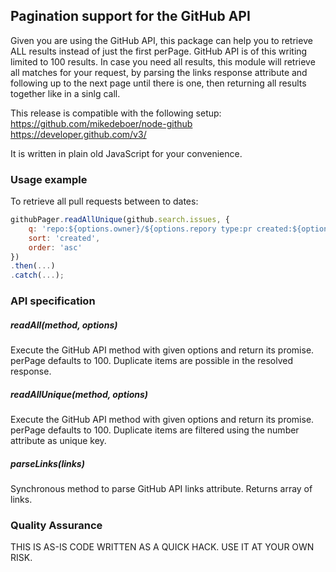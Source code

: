 ## Pagination support for the GitHub API


Given you are using the GitHub API, this package can help you to retrieve ALL results instead of just the first perPage. GitHub API is of this writing limited to 100 results. In case you need all results, this module will retrieve all matches for your request, by parsing the links response attribute and following up to the next page until there is one, then returning all results together like in a sinlg call. 

This release is compatible with the following setup:
https://github.com/mikedeboer/node-github
https://developer.github.com/v3/

It is written in plain old JavaScript for your convenience.

### Usage example

To retrieve all pull requests between to dates:

```javascript
githubPager.readAllUnique(github.search.issues, {
    q: 'repo:${options.owner}/${options.repory type:pr created:${options.dateFrom}..${options.dateTo}',
    sort: 'created',
    order: 'asc'
})
.then(...)
.catch(...);
```

### API specification

##### readAll(method, options)

Execute the GitHub API method with given options and return its promise. perPage defaults to 100.
Duplicate items are possible in the resolved response.

##### readAllUnique(method, options) 

Execute the GitHub API method with given options and return its promise. perPage defaults to 100.
Duplicate items are filtered using the number attribute as unique key.

##### parseLinks(links)

Synchronous method to parse GitHub API links attribute. Returns array of links.

### Quality Assurance

THIS IS AS-IS CODE WRITTEN AS A QUICK HACK. USE IT AT YOUR OWN RISK.
